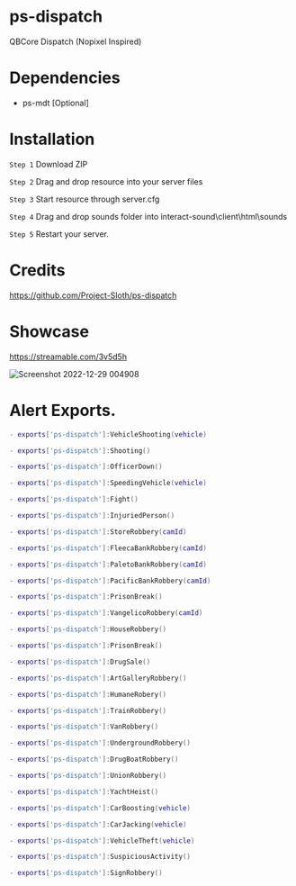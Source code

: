 # ps-dispatch
QBCore Dispatch (Nopixel Inspired) 

# Dependencies

- ps-mdt [Optional]

# Installation
```Step 1``` Download ZIP

```Step 2``` Drag and drop resource into your server files

```Step 3``` Start resource through server.cfg

```Step 4``` Drag and drop sounds folder into interact-sound\client\html\sounds

```Step 5``` Restart your server.

# Credits

https://github.com/Project-Sloth/ps-dispatch

# Showcase
https://streamable.com/3v5d5h

![Screenshot 2022-12-29 004908](https://user-images.githubusercontent.com/108560629/209908766-45044d7d-f651-42a7-9de4-26e339d035fe.png)


# Alert Exports.

```lua
- exports['ps-dispatch']:VehicleShooting(vehicle)

- exports['ps-dispatch']:Shooting()

- exports['ps-dispatch']:OfficerDown()

- exports['ps-dispatch']:SpeedingVehicle(vehicle)

- exports['ps-dispatch']:Fight()

- exports['ps-dispatch']:InjuriedPerson()

- exports['ps-dispatch']:StoreRobbery(camId)

- exports['ps-dispatch']:FleecaBankRobbery(camId)

- exports['ps-dispatch']:PaletoBankRobbery(camId)

- exports['ps-dispatch']:PacificBankRobbery(camId)

- exports['ps-dispatch']:PrisonBreak()

- exports['ps-dispatch']:VangelicoRobbery(camId)

- exports['ps-dispatch']:HouseRobbery()

- exports['ps-dispatch']:PrisonBreak()

- exports['ps-dispatch']:DrugSale()

- exports['ps-dispatch']:ArtGalleryRobbery()

- exports['ps-dispatch']:HumaneRobery()

- exports['ps-dispatch']:TrainRobbery()

- exports['ps-dispatch']:VanRobbery()

- exports['ps-dispatch']:UndergroundRobbery()

- exports['ps-dispatch']:DrugBoatRobbery()

- exports['ps-dispatch']:UnionRobbery()

- exports['ps-dispatch']:YachtHeist()

- exports['ps-dispatch']:CarBoosting(vehicle)

- exports['ps-dispatch']:CarJacking(vehicle)

- exports['ps-dispatch']:VehicleTheft(vehicle)

- exports['ps-dispatch']:SuspiciousActivity()

- exports['ps-dispatch']:SignRobbery()
```
